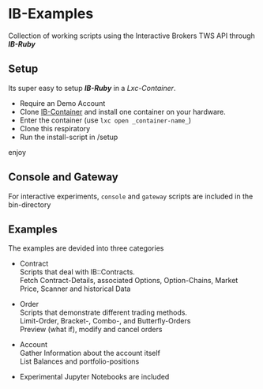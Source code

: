 # IB-Examples

Collection of working scripts using the Interactive Brokers TWS API through  **_IB-Ruby_** 

## Setup

Its super easy to setup **_IB-Ruby_** in a _Lxc-Container_.

* Require an Demo Account
* Clone [IB-Container](https://github.com/ib-ruby/ib-container) and install one container on your hardware.
* Enter the container  (use `lxc open _container-name_`)
* Clone this respiratory
* Run the install-script in /setup

enjoy

## Console and Gateway

For interactive experiments, `console` and `gateway` scripts are included in the bin-directory


## Examples

The examples are devided into three categories

* Contract  
  Scripts that deal with IB::Contracts.  
	Fetch Contract-Details, associated Options, Option-Chains, Market Price, Scanner and historical Data
* Order  
  Scripts that demonstrate different trading methods.  
	Limit-Order, Bracket-, Combo-,  and Butterfly-Orders  
	Preview (what if), modify and cancel orders
* Account  
  Gather Information about the account itself  
  List Balances and portfolio-positions

* Experimental Jupyter Notebooks are included

